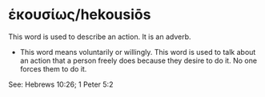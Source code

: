 # ἑκουσίως/hekousiōs
This word is used to describe an action. It is an adverb.

* This word means voluntarily or willingly. This word is used to talk about an action that a person freely does because they desire to do it. No one forces them to do it.

See: Hebrews 10:26; 1 Peter 5:2
